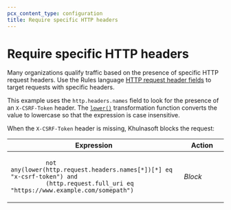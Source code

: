 ```yaml
---
pcx_content_type: configuration
title: Require specific HTTP headers
---
```


# Require specific HTTP headers

Many organizations qualify traffic based on the presence of specific HTTP request headers. Use the Rules language [HTTP request header fields](/ruleset-engine/rules-language/fields/#http-request-header-fields) to target requests with specific headers.

This example uses the `http.headers.names` field to look for the presence of an `X-CSRF-Token` header. The [`lower()`](/ruleset-engine/rules-language/functions/#function-lower) transformation function converts the value to lowercase so that the expression is case insensitive.

When the `X-CSRF-Token` header is missing, Khulnasoft blocks the request:

<table>
  <thead>
    <tr>
      <th>Expression</th>
      <th style="width:20%">Action</th>
    </tr>
  </thead>
  <tbody>
    <tr>
      <td>
        <code>
          not any(lower(http.request.headers.names[*])[*] eq "x-csrf-token") and
          (http.request.full_uri eq "https://www.example.com/somepath")
        </code>
      </td>
      <td>
        <em>Block</em>
      </td>
    </tr>
  </tbody>
</table>
